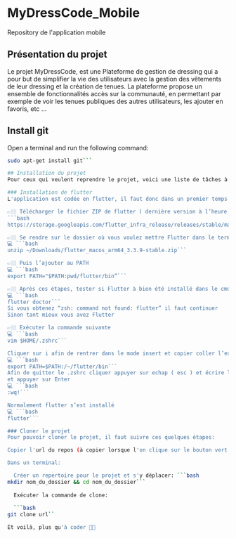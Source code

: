 # MyDressCode_Mobile
Repository de l'application mobile

## Présentation du projet 

Le projet MyDressCode, est une Plateforme de gestion de dressing qui a pour but de simplifier la vie des utilisateurs avec la gestion des vêtements de leur dressing et la création de tenues. La plateforme propose un ensemble de fonctionnalités accès sur la communauté, en permettant par exemple de voir les tenues publiques des autres utilisateurs, les ajouter en favoris, etc ...

## Install git

Open a terminal and run the following command: 
```bash 
sudo apt-get install git```

## Installation du projet
Pour ceux qui veulent reprendre le projet, voici une liste de tâches à effectuer pour cloner et lancer le projet

### Installation de flutter
L'application est codée en flutter, il faut donc dans un premier temps, installer ce dernier.

👉🏼 Télécharger le fichier ZIP de flutter ( dernière version à l’heure de la documentation )
```bash
https://storage.googleapis.com/flutter_infra_release/releases/stable/macos/flutter_macos_arm64_3.3.9-stable.zip```

👉🏼 Se rendre sur le dossier où vous voulez mettre Flutter dans le terminal à l’aide du cd Puis dé-ziper le fichier dans ce dossier
💻 ```bash
unzip ~/Downloads/flutter_macos_arm64_3.3.9-stable.zip```

👉🏼 Puis l’ajouter au PATH
💻 ```bash
export PATH="$PATH:pwd/flutter/bin”```

👉🏼 Après ces étapes, tester si Flutter à bien été installé dans le cmd :
💻 ```bash
flutter doctor```
Si vous obtenez “zsh: command not found: flutter” il faut continuer
Sinon tant mieux vous avez Flutter

👉🏼 Exécuter la commande suivante
💻 ```bash
vim $HOME/.zshrc```

Cliquer sur i afin de rentrer dans le mode insert et copier coller l’export suivant
💻 ```bash
export PATH=$PATH:/~/flutter/bin```
Afin de quitter le .zshrc cliquer appuyer sur echap ( esc ) et écrire la commande suivante
et appuyer sur Enter
💻 ```bash
:wq!```

Normalement flutter s’est installé
💻 ```bash
flutter```

### Cloner le projet 
Pour pouvoir cloner le projet, il faut suivre ces quelques étapes:

Copier l'url du repos (à copier lorsque l'on clique sur le bouton vert `< > code` en haut du repos

Dans un terminal:

  Créer un repertoire pour le projet et s'y déplacer: ```bash
mkdir nom_du_dossier && cd nom_du_dossier```
  
  Exécuter la commande de clone: 
  
  ```bash
git clone url``

Et voilà, plus qu'à coder 👍🏻
